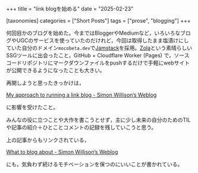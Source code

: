 +++
title = "link blogを始める"
date = "2025-02-23"

[taxonomies]
categories = ["Short Posts"]
tags = ["prose", "blogging"]
+++

何回目かのブログを始めた。今まではBloggerやMediumなど，いろいろなブログやUGCのサービスを使っていたのだけれど，今回は取得したまま塩漬けにしていた自分のドメイン`mocobeta.dev`で[Jamstack](https://jamstack.org/)を採用。[Zola](https://www.getzola.org/)という素晴らしいSSGツールに出会ったこと，GitHub + Cloudflare Worker (Pages) で，ソースコードリポジトリにマークダウンファイルをpushするだけで手軽にwebサイトが公開できるようになったことも大きい。

再開しようと思ったきっかけは，

[My approach to running a link blog - Simon Willison’s Weblog](https://simonwillison.net/2024/Dec/22/link-blog/) 

に影響を受けたこと。

みんなの役に立つことや大作を書こうとせず，主に少し未来の自分のためのTILや記事の紹介＋ひとことコメントの記録を残していこうと思う。

上の記事からもリンクされている，

[What to blog about - Simon Willison’s Weblog](https://simonwillison.net/2022/Nov/6/what-to-blog-about/)

にも，気負わず続けるモチベーションを保つのにいいことが書かれている。